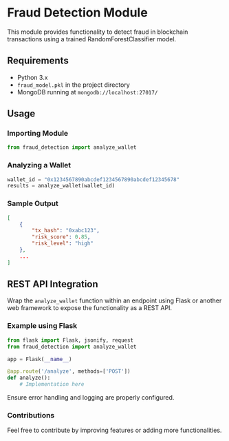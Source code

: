 # Fraud Detection Module

This module provides functionality to detect fraud in blockchain transactions using a trained RandomForestClassifier model.

## Requirements
- Python 3.x
- `fraud_model.pkl` in the project directory
- MongoDB running at `mongodb://localhost:27017/`

## Usage

### Importing Module
```python
from fraud_detection import analyze_wallet
```

### Analyzing a Wallet
```python
wallet_id = "0x1234567890abcdef1234567890abcdef12345678"
results = analyze_wallet(wallet_id)
```

### Sample Output
```json
[
    {
        "tx_hash": "0xabc123",
        "risk_score": 0.85,
        "risk_level": "high"
    },
    ...
]
```

## REST API Integration
Wrap the `analyze_wallet` function within an endpoint using Flask or another web framework to expose the functionality as a REST API.

### Example using Flask
```python
from flask import Flask, jsonify, request
from fraud_detection import analyze_wallet

app = Flask(__name__)

@app.route('/analyze', methods=['POST'])
def analyze():
    # Implementation here
```

Ensure error handling and logging are properly configured.

### Contributions
Feel free to contribute by improving features or adding more functionalities.

